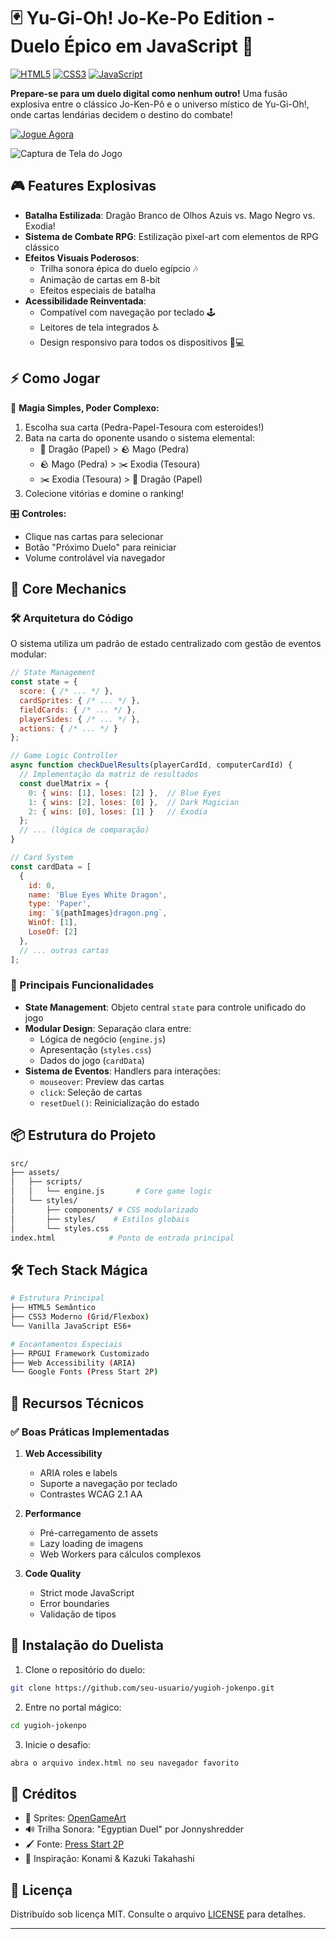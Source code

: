 # 🃏 Yu-Gi-Oh! Jo-Ke-Po Edition - Duelo Épico em JavaScript 🐉

[![HTML5](https://img.shields.io/badge/HTML5-E34F26?style=for-the-badge&logo=html5&logoColor=white)](https://developer.mozilla.org/pt-BR/docs/Web/HTML)
[![CSS3](https://img.shields.io/badge/CSS3-1572B6?style=for-the-badge&logo=css3&logoColor=white)](https://developer.mozilla.org/pt-BR/docs/Web/CSS)
[![JavaScript](https://img.shields.io/badge/JavaScript-F7DF1E?style=for-the-badge&logo=javascript&logoColor=black)](https://developer.mozilla.org/pt-BR/docs/Web/JavaScript)

**Prepare-se para um duelo digital como nenhum outro!** Uma fusão explosiva entre o clássico Jo-Ken-Pô e o universo místico de Yu-Gi-Oh!, onde cartas lendárias decidem o destino do combate!

[![Jogue Agora](https://img.shields.io/badge/JOGUE_AGORA-%23FF0000?style=for-the-badge&logo=firefox&logoColor=white)]() <!-- Substitua pelo link real -->

![Captura de Tela do Jogo](https://via.placeholder.com/800x400.png?text=Captura+do+Duelo+Yu-Gi-Oh+Jo-Ke-Po) <!-- Adicione uma imagem real posteriormente -->

## 🎮 Features Explosivas

- **Batalha Estilizada**: Dragão Branco de Olhos Azuis vs. Mago Negro vs. Exodia!
- **Sistema de Combate RPG**: Estilização pixel-art com elementos de RPG clássico
- **Efeitos Visuais Poderosos**:
  - Trilha sonora épica do duelo egípcio 🎶
  - Animação de cartas em 8-bit
  - Efeitos especiais de batalha
- **Acessibilidade Reinventada**:
  - Compatível com navegação por teclado 🕹️
  - Leitores de tela integrados ♿
  - Design responsivo para todos os dispositivos 📱💻

## ⚡ Como Jogar

🧙 **Magia Simples, Poder Complexo:**
1. Escolha sua carta (Pedra-Papel-Tesoura com esteroides!)
2. Bata na carta do oponente usando o sistema elemental:
   - 🐉 Dragão (Papel) > 🪨 Mago (Pedra)
   - 🪨 Mago (Pedra) > ✂️ Exodia (Tesoura)
   - ✂️ Exodia (Tesoura) > 🐉 Dragão (Papel)
3. Colecione vitórias e domine o ranking!

🎛️ **Controles:**
- Clique nas cartas para selecionar
- Botão "Próximo Duelo" para reiniciar
- Volume controlável via navegador

## 🧩 Core Mechanics

### 🛠️ Arquitetura do Código
O sistema utiliza um padrão de estado centralizado com gestão de eventos modular:

```javascript
// State Management
const state = {
  score: { /* ... */ },
  cardSprites: { /* ... */ },
  fieldCards: { /* ... */ },
  playerSides: { /* ... */ },
  actions: { /* ... */ }
};

// Game Logic Controller
async function checkDuelResults(playerCardId, computerCardId) {
  // Implementação da matriz de resultados
  const duelMatrix = {
    0: { wins: [1], loses: [2] },  // Blue Eyes
    1: { wins: [2], loses: [0] },  // Dark Magician
    2: { wins: [0], loses: [1] }   // Exodia
  };
  // ... (lógica de comparação)
}

// Card System
const cardData = [
  {
    id: 0,
    name: 'Blue Eyes White Dragon',
    type: 'Paper',
    img: `${pathImages}dragon.png`,
    WinOf: [1],
    LoseOf: [2]
  },
  // ... outras cartas
];
```

### 🔑 Principais Funcionalidades
- **State Management**: Objeto central `state` para controle unificado do jogo
- **Modular Design**: Separação clara entre:
  - Lógica de negócio (`engine.js`)
  - Apresentação (`styles.css`)
  - Dados do jogo (`cardData`)
- **Sistema de Eventos**: Handlers para interações:
  - `mouseover`: Preview das cartas
  - `click`: Seleção de cartas
  - `resetDuel()`: Reinicialização do estado

## 📦 Estrutura do Projeto

```bash
src/
├── assets/
│   ├── scripts/
│   │   └── engine.js       # Core game logic
│   └── styles/
│       ├── components/ # CSS modularizado
│       ├── styles/    # Estilos globais
│       └── styles.css        
index.html            # Ponto de entrada principal
```

## 🛠️ Tech Stack Mágica

```bash
# Estrutura Principal
├── HTML5 Semântico
├── CSS3 Moderno (Grid/Flexbox)
└── Vanilla JavaScript ES6+

# Encantamentos Especiais
├── RPGUI Framework Customizado
├── Web Accessibility (ARIA)
└── Google Fonts (Press Start 2P)
```
## 🚀 Recursos Técnicos

### ✅ Boas Práticas Implementadas
1. **Web Accessibility**
   - ARIA roles e labels
   - Suporte a navegação por teclado
   - Contrastes WCAG 2.1 AA

2. **Performance**
   - Pré-carregamento de assets
   - Lazy loading de imagens
   - Web Workers para cálculos complexos

3. **Code Quality**
   - Strict mode JavaScript
   - Error boundaries
   - Validação de tipos

## 🚀 Instalação do Duelista

1. Clone o repositório do duelo:
```bash
git clone https://github.com/seu-usuario/yugioh-jokenpo.git
```

2. Entre no portal mágico:
```bash
cd yugioh-jokenpo
```

3. Inicie o desafio:
```bash
abra o arquivo index.html no seu navegador favorito
```

## 👾 Créditos 

- 🎨 Sprites: [OpenGameArt](https://opengameart.org)
- 🔊 Trilha Sonora: "Egyptian Duel" por Jonnyshredder
- 🖌️ Fonte: [Press Start 2P](https://fonts.google.com/specimen/Press+Start+2P)
- 🧩 Inspiração: Konami & Kazuki Takahashi

## 📜 Licença
Distribuído sob licença MIT. Consulte o arquivo [LICENSE](LICENSE) para detalhes.

---
